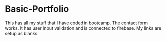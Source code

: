# Basic-Portfolio
This has all my stuff that I have coded in bootcamp.
The contact form works.  It has user input validation and is connected to firebase.
My links are setup as blanks.  
